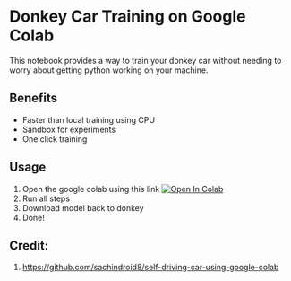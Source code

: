 # Donkey Car Training on Google Colab

This notebook provides a way to train your donkey car without needing to worry
about getting python working on your machine.

## Benefits
- Faster than local training using CPU
- Sandbox for experiments
- One click training

## Usage

1. Open the google colab using this link
<a href="https://colab.research.google.com/github/dingocar/donkey-car-training-on-google-colab/blob/master/Donkey_Car_Training_using_Google_Colab.ipynb" target="_blank"><img src="https://camo.githubusercontent.com/52feade06f2fecbf006889a904d221e6a730c194/68747470733a2f2f636f6c61622e72657365617263682e676f6f676c652e636f6d2f6173736574732f636f6c61622d62616467652e737667" alt="Open In Colab" data-canonical-src="https://colab.research.google.com/assets/colab-badge.svg"></a>
3. Run all steps
4. Download model back to donkey 
5. Done!


## Credit:
1. https://github.com/sachindroid8/self-driving-car-using-google-colab
